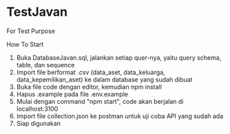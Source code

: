 # TestJavan
For Test Purpose

How To Start
1. Buka DatabaseJavan.sql, jalankan setiap quer-nya, yaitu query schema, table, dan sequence
2. Import file berformat .csv (data_aset, data_keluarga, data_kepemilikan_aset) ke dalam database yang sudah dibuat
3. Buka file code dengan editor, kemudian npm install
4. Hapus .example pada file .env.example
5. Mulai dengan command "npm start", code akan berjalan di localhost:3100
6. Import file collection.json ke postman untuk uji coba API yang sudah ada
7. Siap digunakan
